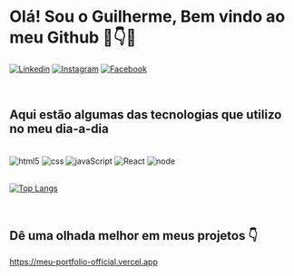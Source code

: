 # Olá! Sou o Guilherme, Bem vindo ao meu Github 🙂👇🧾

[![Linkedin](https://img.shields.io/badge/LinkedIn-0077B5?style=for-the-badge&logo=linkedin&logoColor=white)](https://www.linkedin.com/in/guilherme-de-lima-furlanetto-325a091a4/)
[![Instagram](https://img.shields.io/badge/Instagram-E4405F?style=for-the-badge&logo=instagram&logoColor=white)](https://www.instagram.com/gui_lima_furlanetto/)
[![Facebook](https://img.shields.io/badge/Facebook-1877F2?style=for-the-badge&logo=facebook&logoColor=white)](https://www.facebook.com/profile.php?id=100008393790800)

 </br>

## Aqui estão algumas das tecnologias que utilizo no meu dia-a-dia

<div style="display: inline_block"></br>
  <img align="center" alt="html5" src="https://img.shields.io/badge/HTML5-E34F26?style=for-the-badge&logo=html5&logoColor=white">
  <img align="center" alt="css" src="https://img.shields.io/badge/CSS3-1572B6?style=for-the-badge&logo=css3&logoColor=white">
  <img align="center" alt="javaScript" src="https://img.shields.io/badge/JavaScript-323330?style=for-the-badge&logo=javascript&logoColor=F7DF1E">
  <img align="center" alt="React" src="https://img.shields.io/badge/React-20232A?style=for-the-badge&logo=react&logoColor=61DAFB">
  <img align="center" alt="node" src="https://img.shields.io/badge/Node.js-43853D?style=for-the-badge&logo=node.js&logoColor=white">
</div></br>

[![Top Langs](https://github-readme-stats.vercel.app/api/top-langs/?username=GuilhermeFurlanetto&hide_progress=false)](https://github.com/GuilhermeFurlanetto/github-readme-stats)

</br>

## Dê uma olhada melhor em meus projetos 👇

https://meu-portfolio-official.vercel.app
